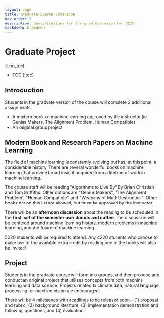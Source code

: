 ```yaml
---
layout: page
title: Graduate Course Extension
nav_order: 3
description: Specifications for the grad extension for 5220
markdown: kramdown
---
```

# Graduate Project
{:.no_toc}

* TOC
{:toc}

## Introduction

Students in the graduate version of the course will complete 2 additional assignments.
- A modern book on machine learning approved by the instructor (ie. Genius Makers, The Alignment Problem, Human Compatible)
- An original group project

## Modern Book and Research Papers on Machine Learning

The field of machine learning is constantly evolving but has, at this point, a considerable history. There are several wonderful books on machine learning that provide broad insight acquired from a lifetime of work in machine learning. 

The course staff will be reading "Algorithms to Live By" By Brian Christian and Tom Griffiths. Other options are "Genius Makers", "The Alignment Problem", "Human Compatible", and "Weapons of Math Destruction". Other books not on this list are allowed, but must be approved by the instructor. 

There will be an **afternoon discussion** about the reading to be scheduled in the **first half of the semester over donuts and coffee**. The discussion will be centered around machine learning history, modern problems in machine learning, and the future of machine learning. 

5220 students will be required to attend. Any 4220 students who choose to make use of the available extra credit by reading one of the books will also be invited!

## Project 

Students in the graduate course will form into groups, and then propose and conduct an original project that utilizes concepts from both machine learning and data science. Projects related to climate data, natural language processing, or machine vision are encouraged. 

There will be 4 milestones with deadlines to be released soon - (1) proposal and rubric, (2) background literature, (3) implementation demonstration and follow up questions, and (4) evaluation. 

